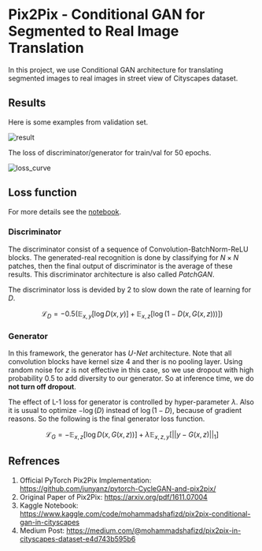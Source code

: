 # Pix2Pix - Conditional GAN for Segmented to Real Image Translation

In this project, we use Conditional GAN architecture for translating segmented images to real images in street view of Cityscapes dataset.

## Results

Here is some examples from validation set.

![result](https://www.kaggleusercontent.com/kf/212397397/eyJhbGciOiJkaXIiLCJlbmMiOiJBMTI4Q0JDLUhTMjU2In0..0OppketrvAs9mtia7gtNAQ._EwE1uvyO--QpJick6Lsz1I1PJHe25iMcNKS1-OcgxWHhkt1nLe3ho3tzilM4t551biacz88ZlAUJG-beCPaBMBocy81SAESs0Beb6KKRTIzLUjzxJ0Mp0uB3dBtqpiwflZrODLdew8u8tnrnqV_TGi7qUGI5byfTjByeX1A2xgwWLPyM5pn3pt-HvyqSp4EHg5j9GXnMRJKV279foDcZhStI8mbZgT4jRyOG3BaKWk6MjnaNFEWy4csZezgTX-Oe5O2WmWZ_2AUTNN2W9beh_euzWR6ekOH8rywyNjbNV4VlWQuXvH3G-FxkuWhrWh7Zrjfnz16UYT7b1Qogs0-ic_NQTU_6l0X9xl27dff__-PuEH7GUOfIw3zcSBFJe_iLFYt6VkWj-qiqzPGWOG8x0i2J5YhRQPBsMO-W715eG1LFo7kl2WPpmdsYfpVpxkSAVdSzId3iY_VAMOlE9qbBq9-0_g3FIxlQEG8FW9Y9jGA5m0IGajX11iBkp2RGd68TuvRn122V3mElLx8BI-O5b48Da9mSOgNwbLrbAloIF_mMGy8Ni6G26CzHzZM-zefwRrLzklqsckNCbipU5M8_V4YH78HQri0Cjpjgj0gplQEvEEkknIgkf36IO_t8Omz8-kOx_x0cXCs6jaKwVzhrYJ64RVtM2OrII21CuJoXN8.7bGzkgJpj6DQ50rOKsYGAQ/__results___files/__results___29_0.png)

The loss of discriminator/generator for train/val for $50$ epochs.

![loss_curve](https://www.kaggleusercontent.com/kf/212397397/eyJhbGciOiJkaXIiLCJlbmMiOiJBMTI4Q0JDLUhTMjU2In0..T0p30LuXyVH9jYEoXpN9zw.TVZ9vPC-s5h7tDmDMJJPjRuYYC0kOx8foYfyYjN3VwmOv6J2_rsiKX1Om6QxHpS9ZtcTG1rON1hVgEUal7i1n392A_Q8XMZupCTUsfYTCisOBzyPwvobQ20mydfN-IEMiMHKnfzR3xCINzlo656SA9bif5m9zZnGdcZheGWJtrVNwa6adO3uI9rzhvGLXyX0wDLbDZIHWjSBydBdSVOk0j3Uff3pt9zDA-9Hyp3JtYhVOsYKmN5bu4540NjEglNlbjvQYzvCeYL6Sq7Ov0Gm5RHTnZqoSX39p4SQkdq9hsNQkzgIAnJ51aKtChaEQ0TTzb8xIRigxp-DZO-TSxnVppYk4hCpqQS18FRKPI86g1VhQ1QE4L90L9gANfyBF3fsMcI82UQh3dceRaAiBP3cpj6urffgXrS_MjJgXSqX1SYeVPy6HxPZwNXBWjPLQ4-TN4Mlo-sgC5lr2lyaO6Z-y2SauPh6aGNrD46WYxfrQPjtRJEizrwP7JXqIrVA7DwdTHgqb_oVFx5Qisc2-nC9ptkOCJg6XYEuiFfNCiV0HwQMSXquEA1OtS5HVhvrmunvB4UVLdGaZbqgOvSoaHyCJigId0l7xmJyy7lZ_195DCIEvVyz1wGFB2lAsD5hgW9wthksdP1EcCdY6IdDonJ7rsGeSwaq7Ws4sslmirW2KS4.XDaaWenEpDCr14_Mv50CKg/__results___files/__results___27_0.png)

## Loss function

For more details see the [notebook](https://github.com/fraxea/pix2pix/pix2pix-conditional-gan-in-cityscapes.ipynb).

### Discriminator

The discriminator consist of a sequence of Convolution-BatchNorm-ReLU blocks. The generated-real recognition is done by classifying for $N\times N$ patches, then the final output of discriminator is the average of these results. This discriminator architecture is also called *PatchGAN*.

The discriminator loss is devided by $2$ to slow down the rate of learning for $D$.

$$
\mathcal{L}_D = -0.5 \big(\mathbb{E}_{x,y}[\log D(x,y)] + \mathbb{E}_{x,z}[\log (1-D(x, G(x,z)))]\big)
$$

### Generator

In this framework, the generator has *U-Net* architecture. Note that all convolution blocks have kernel size $4$ and ther is no pooling layer. Using random noise for $z$ is not effective in this case, so we use dropout with high probability $0.5$ to add diversity to our generator. So at inference time, we do **not turn off dropout**.

The effect of L-1 loss for generator is controlled by hyper-parameter $\lambda$. Also it is usual to optimize $-\log(D)$ instead of $\log(1-D)$, because of gradient reasons. So the following is the final generator loss function.

$$
\mathcal{L}_G = -\mathbb{E}_{x,z}[\log D(x, G(x,z))] + \lambda \mathbb{E}_{x,z,y}\big[|| y-G(x, z) ||_1\big]
$$

## Refrences

1. Official PyTorch Pix2Pix Implementation: https://github.com/junyanz/pytorch-CycleGAN-and-pix2pix/
2. Original Paper of Pix2Pix: https://arxiv.org/pdf/1611.07004
3. Kaggle Notebook: https://www.kaggle.com/code/mohammadshafizd/pix2pix-conditional-gan-in-cityscapes
4. Medium Post: https://medium.com/@mohammadshafizd/pix2pix-in-cityscapes-dataset-e4d743b595b6
